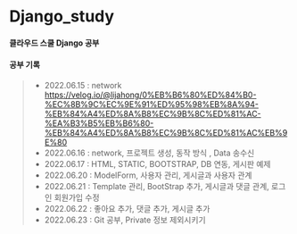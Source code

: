 # Django_study
#### 클라우드 스쿨 Django 공부
#### 공부 기록
> - 2022.06.15 : network https://velog.io/@lijahong/0%EB%B6%80%ED%84%B0-%EC%8B%9C%EC%9E%91%ED%95%98%EB%8A%94-%EB%84%A4%ED%8A%B8%EC%9B%8C%ED%81%AC-%EA%B3%B5%EB%B6%80-%EB%84%A4%ED%8A%B8%EC%9B%8C%ED%81%AC%EB%9E%80
> - 2022.06.16 : network, 프로젝트 생성, 동작 방식 , Data 송수신
> - 2022.06.17 : HTML, STATIC, BOOTSTRAP, DB 연동, 게시판 예제
> - 2022.06.20 : ModelForm, 사용자 관리, 게시글과 사용자 관계
> - 2022.06.21 : Template 관리, BootStrap 추가, 게시글과 댓글 관계, 로그인 회원가입 수정
> - 2022.06.22 : 좋아요 추가, 댓글 추가, 게시글 추가
> - 2022.06.23 : Git 공부, Private 정보 제외시키기

